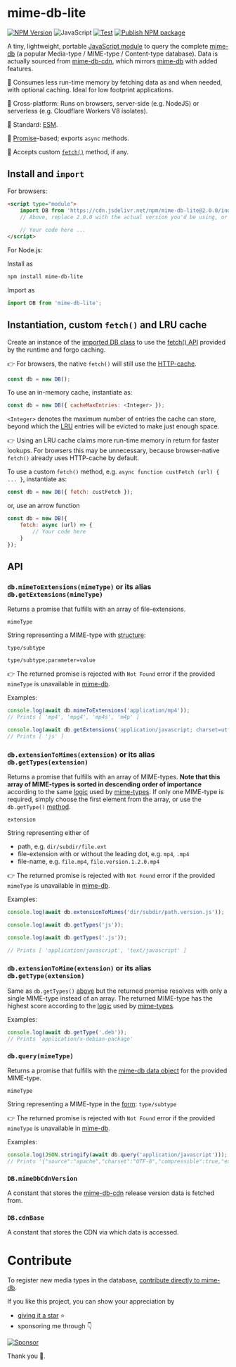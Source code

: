 # mime-db-lite
[![NPM Version](https://img.shields.io/npm/v/mime-db-lite)](https://www.npmjs.com/package/mime-db-lite)
![JavaScript](https://img.shields.io/badge/ECMAScriptModule-black?logo=javascript&logoColor=F7DF1E)
[![Test](https://github.com/SomajitDey/mime-db-lite/actions/workflows/test.yaml/badge.svg)](https://github.com/SomajitDey/mime-db-lite/actions/workflows/test.yaml)
[![Publish NPM package](https://github.com/SomajitDey/mime-db-lite/actions/workflows/publish.yaml/badge.svg)](https://github.com/SomajitDey/mime-db-lite/actions/workflows/publish.yaml)

A tiny, lightweight, portable [JavaScript module](./index.js) to query the complete [mime-db](https://github.com/jshttp/mime-db) (a popular Media-type / MIME-type / Content-type database). Data is actually sourced from [mime-db-cdn](https://github.com/SomajitDey/mime-db-cdn), which mirrors [mime-db](https://github.com/jshttp/mime-db) with added features.

🚀 Consumes less run-time memory by fetching data as and when needed, with optional caching. Ideal for low footprint applications.

🚀 Cross-platform: Runs on browsers, server-side (e.g. NodeJS) or serverless (e.g. Cloudflare Workers V8 isolates).

🚀 Standard: [ESM](https://nodejs.org/api/esm.html#modules-ecmascript-modules).

🚀 [Promise](https://developer.mozilla.org/en-US/docs/Web/JavaScript/Guide/Using_promises)-based; exports `async` methods.

🚀 Accepts custom [`fetch()`](https://www.w3schools.com/jsref/api_fetch.asp) method, if any.

## Install and `import`
For browsers:
```html
<script type="module">
    import DB from 'https://cdn.jsdelivr.net/npm/mime-db-lite@2.0.0/index.min.js';
    // Above, replace 2.0.0 with the actual version you'd be using, or use 'latest'
    
    // Your code here ...
</script>
```

For Node.js:

Install as
```bash
npm install mime-db-lite
```

Import as
```javascript
import DB from 'mime-db-lite';
```

## Instantiation, custom `fetch()` and LRU cache
Create an instance of the [imported DB class](#install-andor-import) to use the [fetch() API](https://developer.mozilla.org/en-US/docs/Web/API/Fetch_API) provided by the runtime and forgo caching.

👉 For browsers, the native `fetch()` will still use the [HTTP-cache](https://developer.mozilla.org/en-US/docs/Web/HTTP/Guides/Caching).
```javascript
const db = new DB();
```

To use an in-memory cache, instantiate as:
```javascript
const db = new DB({ cacheMaxEntries: <Integer> });
```
`<Integer>` denotes the maximum number of entries the cache can store, beyond which the [LRU](## "Least Recently Used") entries will be evicted to make just enough space.

👉 Using an LRU cache claims more run-time memory in return for faster lookups. For browsers this may be unnecessary, because browser-native `fetch()` already uses HTTP-cache by default.

To use a custom `fetch()` method, e.g. `async function custFetch (url) { ... }`, instantiate as:
```javascript
const db = new DB({ fetch: custFetch });
```

or, use an arrow function

```javascript
const db = new DB({
    fetch: async (url) => {
        // Your code here
    } 
});
```
## API
### `db.mimeToExtensions(mimeType)` or its alias `db.getExtensions(mimeType)`
Returns a promise that fulfills with an array of file-extensions.

`mimeType`

String representing a MIME-type with [structure](https://developer.mozilla.org/en-US/docs/Web/HTTP/Guides/MIME_types#structure_of_a_mime_type):
```
type/subtype

type/subtype;parameter=value
```

👉 The returned promise is rejected with `Not Found` error if the provided `mimeType` is unavailable in [mime-db](https://github.com/jshttp/mime-db).

Examples:
```javascript
console.log(await db.mimeToExtensions('application/mp4'));
// Prints [ 'mp4', 'mpg4', 'mp4s', 'm4p' ]

console.log(await db.getExtensions('application/javascript; charset=utf-8'));
// Prints [ 'js' ]
```

### `db.extensionToMimes(extension)` or its alias `db.getTypes(extension)`
Returns a promise that fulfills with an array of MIME-types. **Note that this array of MIME-types is sorted in descending order of importance** according to the same [logic](https://github.com/jshttp/mime-types/blob/v3.0.1/mimeScore.js) used by [mime-types](https://github.com/jshttp/mime-types). If only one MIME-type is required, simply choose the first element from the array, or use the `db.getType()` [method](#dbextensiontomimeextension-or-its-alias-dbgettypeextension).

`extension`

String representing either of
- path, e.g. `dir/subdir/file.ext`
- file-extension with or without the leading dot, e.g. `mp4`, `.mp4`
- file-name, e.g. `file.mp4`, `file.version.1.2.0.mp4`

👉 The returned promise is rejected with `Not Found` error if the provided `mimeType` is unavailable in [mime-db](https://github.com/jshttp/mime-db).

Examples:
```javascript
console.log(await db.extensionToMimes('dir/subdir/path.version.js'));

console.log(await db.getTypes('js'));

console.log(await db.getTypes('.js'));

// Prints [ 'application/javascript', 'text/javascript' ]
```

### `db.extensionToMime(extension)` or its alias `db.getType(extension)`
Same as `db.getTypes()` [above](#dbextensiontomimesextension-or-its-alias-dbgettypesextension) but the returned promise resolves with only a single MIME-type instead of an array. The returned MIME-type has the highest score according to the [logic](https://github.com/jshttp/mime-types/blob/v3.0.1/mimeScore.js) used by [mime-types](https://github.com/jshttp/mime-types).

Examples:
```javascript
console.log(await db.getType('.deb'));
// Prints 'application/x-debian-package'
```

### `db.query(mimeType)`
Returns a promise that fulfills with the [mime-db data object](https://github.com/jshttp/mime-db/tree/v1.54.0#data-structure) for the provided MIME-type.

`mimeType`

String representing a MIME-type in the [form](https://developer.mozilla.org/en-US/docs/Web/HTTP/Guides/MIME_types#structure_of_a_mime_type): `type/subtype`

👉 The returned promise is rejected with `Not Found` error if the provided `mimeType` is unavailable in [mime-db](https://github.com/jshttp/mime-db).

Examples:
```javascript
console.log(JSON.stringify(await db.query('application/javascript')));
// Prints '{"source":"apache","charset":"UTF-8","compressible":true,"extensions":["js"]}'
```

### `DB.mimeDbCdnVersion`
A constant that stores the [mime-db-cdn](https://www.npmjs.com/package/mime-db-cdn) release version data is fetched from.

### `DB.cdnBase`
A constant that stores the CDN via which data is accessed.

# Contribute
To register new media types in the database, [contribute directly to mime-db](https://github.com/jshttp/mime-db#contributing).

If you like this project, you can show your appreciation by
- [giving it a star](https://github.com/SomajitDey/mime-db-lite/stargazers) ⭐
-  sponsoring me through 👇

[![Sponsor](https://www.buymeacoffee.com/assets/img/custom_images/yellow_img.png)](https://buymeacoffee.com/SomajitDey)

Thank you 💚.
